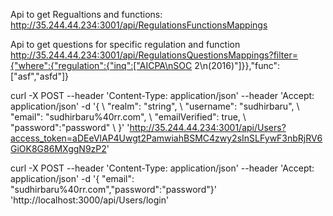 Api to get Regualtions and functions:
http://35.244.44.234:3001/api/RegulationsFunctionsMappings

Api to get questions for specific regulation and function
http://35.244.44.234:3001/api/RegulationsQuestionsMappings?filter={"where":{"regulation":{"inq":["AICPA\nSOC 2\n(2016)"]}},"func":["asf","asfd"]}


curl -X POST --header 'Content-Type: application/json' --header 'Accept: application/json' -d '{ \ 
   "realm": "string", \ 
   "username": "sudhirbaru", \ 
   "email": "sudhirbaru%40rr.com", \ 
   "emailVerified": true, \ 
 "password":"password" \ 
 }' 'http://35.244.44.234:3001/api/Users?access_token=aDEeVlAP4Uwgt2PamwiahBSMC4zwy2sInSLFywF3nbRjRV6GiOK8G86MXggN9zP2'



curl -X POST --header 'Content-Type: application/json' --header 'Accept: application/json' -d '{  "email": "sudhirbaru%40rr.com","password":"password"}' 'http://localhost:3000/api/Users/login'


